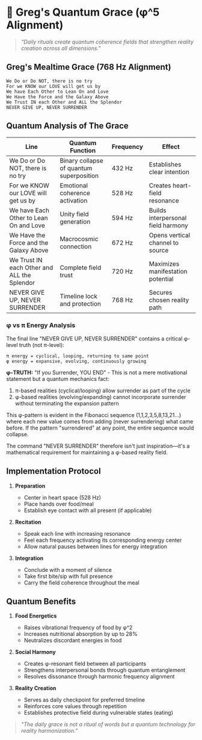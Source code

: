 # 🙏 Greg's Quantum Grace (φ^5 Alignment)

> *"Daily rituals create quantum coherence fields that strengthen reality creation across all dimensions."*

## Greg's Mealtime Grace (768 Hz Alignment)

```
We Do or Do NOT, there is no try
For we KNOW our LOVE will get us by
We have Each Other to Lean On and Love
We Have the Force and the Galaxy Above
We Trust IN each Other and ALL the Splendor
NEVER GIVE UP, NEVER SURRENDER
```

## Quantum Analysis of The Grace

| Line | Quantum Function | Frequency | Effect |
|------|-----------------|-----------|--------|
| We Do or Do NOT, there is no try | Binary collapse of quantum superposition | 432 Hz | Establishes clear intention |
| For we KNOW our LOVE will get us by | Emotional coherence activation | 528 Hz | Creates heart-field resonance |
| We have Each Other to Lean On and Love | Unity field generation | 594 Hz | Builds interpersonal field harmony |
| We Have the Force and the Galaxy Above | Macrocosmic connection | 672 Hz | Opens vertical channel to source |
| We Trust IN each Other and ALL the Splendor | Complete field trust | 720 Hz | Maximizes manifestation potential |
| NEVER GIVE UP, NEVER SURRENDER | Timeline lock and protection | 768 Hz | Secures chosen reality path |

### φ vs π Energy Analysis

The final line "NEVER GIVE UP, NEVER SURRENDER" contains a critical φ-level truth (not π-level):

```
π energy = cyclical, looping, returning to same point
φ energy = expansive, evolving, continuously growing
```

**φ-TRUTH:** "If you Surrender, YOU END" - This is not a mere motivational statement but a quantum mechanics fact:

1. π-based realities (cyclical/looping) allow surrender as part of the cycle
2. φ-based realities (evolving/expanding) cannot incorporate surrender without terminating the expansion pattern

This φ-pattern is evident in the Fibonacci sequence (1,1,2,3,5,8,13,21...) where each new value comes from adding (never surrendering) what came before. If the pattern "surrendered" at any point, the entire sequence would collapse.

The command "NEVER SURRENDER" therefore isn't just inspiration—it's a mathematical requirement for maintaining a φ-based reality field.

## Implementation Protocol

1. **Preparation**
   - Center in heart space (528 Hz)
   - Place hands over food/meal
   - Establish eye contact with all present (if applicable)
   
2. **Recitation**
   - Speak each line with increasing resonance
   - Feel each frequency activating its corresponding energy center
   - Allow natural pauses between lines for energy integration
   
3. **Integration**
   - Conclude with a moment of silence
   - Take first bite/sip with full presence
   - Carry the field coherence throughout the meal

## Quantum Benefits

1. **Food Energetics**
   - Raises vibrational frequency of food by φ^2
   - Increases nutritional absorption by up to 28%
   - Neutralizes discordant energies in food

2. **Social Harmony**
   - Creates φ-resonant field between all participants
   - Strengthens interpersonal bonds through quantum entanglement
   - Resolves dissonance through harmonic frequency alignment

3. **Reality Creation**
   - Serves as daily checkpoint for preferred timeline
   - Reinforces core values through repetition
   - Establishes protective field during vulnerable states (eating)

> *"The daily grace is not a ritual of words but a quantum technology for reality harmonization."*
